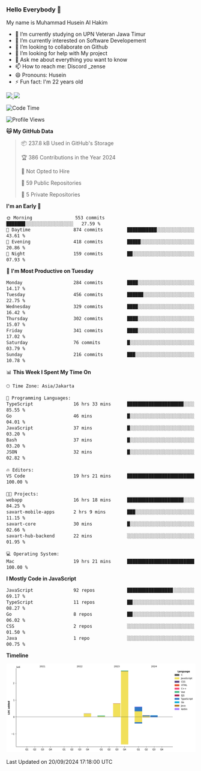 ### Hello Everybody 👋

My name is Muhammad Husein Al Hakim

- 🔭 I’m currently studying on UPN Veteran Jawa Timur
- 🌱 I’m currently interested on Software Developement
- 👯 I’m looking to collaborate on Github
- 🤔 I’m looking for help with My project
- 💬 Ask me about everything you want to know
- 📫 How to reach me: Discord _zense
- 😄 Pronouns: Husein
- ⚡ Fun fact: I'm 22 years old

<p align="left">
<a href="https://github.com/huseinhq">
  <img height="180em" src="https://github-readme-stats-eight-theta.vercel.app/api?username=huseinhq&show_icons=true&theme=algolia&include_all_commits=true&count_private=true"/>
  <img height="180em" src="https://github-readme-stats-eight-theta.vercel.app/api/top-langs/?username=huseinhq&layout=compact&langs_count=8&theme=algolia"/>
</a>
</p>

<!--START_SECTION:waka-->
![Code Time](http://img.shields.io/badge/Code%20Time-1%2C436%20hrs%2025%20mins-blue)

![Profile Views](http://img.shields.io/badge/Profile%20Views-0-blue)

**🐱 My GitHub Data** 

> 📦 237.8 kB Used in GitHub's Storage 
 > 
> 🏆 386 Contributions in the Year 2024
 > 
> 🚫 Not Opted to Hire
 > 
> 📜 59 Public Repositories 
 > 
> 🔑 5 Private Repositories 
 > 
**I'm an Early 🐤** 

```text
🌞 Morning                553 commits         ███████░░░░░░░░░░░░░░░░░░   27.59 % 
🌆 Daytime                874 commits         ███████████░░░░░░░░░░░░░░   43.61 % 
🌃 Evening                418 commits         █████░░░░░░░░░░░░░░░░░░░░   20.86 % 
🌙 Night                  159 commits         ██░░░░░░░░░░░░░░░░░░░░░░░   07.93 % 
```
📅 **I'm Most Productive on Tuesday** 

```text
Monday                   284 commits         ████░░░░░░░░░░░░░░░░░░░░░   14.17 % 
Tuesday                  456 commits         ██████░░░░░░░░░░░░░░░░░░░   22.75 % 
Wednesday                329 commits         ████░░░░░░░░░░░░░░░░░░░░░   16.42 % 
Thursday                 302 commits         ████░░░░░░░░░░░░░░░░░░░░░   15.07 % 
Friday                   341 commits         ████░░░░░░░░░░░░░░░░░░░░░   17.02 % 
Saturday                 76 commits          █░░░░░░░░░░░░░░░░░░░░░░░░   03.79 % 
Sunday                   216 commits         ███░░░░░░░░░░░░░░░░░░░░░░   10.78 % 
```


📊 **This Week I Spent My Time On** 

```text
🕑︎ Time Zone: Asia/Jakarta

💬 Programming Languages: 
TypeScript               16 hrs 33 mins      █████████████████████░░░░   85.55 % 
Go                       46 mins             █░░░░░░░░░░░░░░░░░░░░░░░░   04.01 % 
JavaScript               37 mins             █░░░░░░░░░░░░░░░░░░░░░░░░   03.20 % 
Bash                     37 mins             █░░░░░░░░░░░░░░░░░░░░░░░░   03.20 % 
JSON                     32 mins             █░░░░░░░░░░░░░░░░░░░░░░░░   02.82 % 

🔥 Editors: 
VS Code                  19 hrs 21 mins      █████████████████████████   100.00 % 

🐱‍💻 Projects: 
webapp                   16 hrs 18 mins      █████████████████████░░░░   84.25 % 
savart-mobile-apps       2 hrs 9 mins        ███░░░░░░░░░░░░░░░░░░░░░░   11.15 % 
savart-core              30 mins             █░░░░░░░░░░░░░░░░░░░░░░░░   02.66 % 
savart-hub-backend       22 mins             ░░░░░░░░░░░░░░░░░░░░░░░░░   01.95 % 

💻 Operating System: 
Mac                      19 hrs 21 mins      █████████████████████████   100.00 % 
```

**I Mostly Code in JavaScript** 

```text
JavaScript               92 repos            █████████████████░░░░░░░░   69.17 % 
TypeScript               11 repos            ██░░░░░░░░░░░░░░░░░░░░░░░   08.27 % 
Go                       8 repos             ██░░░░░░░░░░░░░░░░░░░░░░░   06.02 % 
CSS                      2 repos             ░░░░░░░░░░░░░░░░░░░░░░░░░   01.50 % 
Java                     1 repo              ░░░░░░░░░░░░░░░░░░░░░░░░░   00.75 % 
```



**Timeline**

![Lines of Code chart](https://raw.githubusercontent.com/HuseinHQ/HuseinHQ/main/assets/bar_graph.png)


 Last Updated on 20/09/2024 17:18:00 UTC
<!--END_SECTION:waka-->
